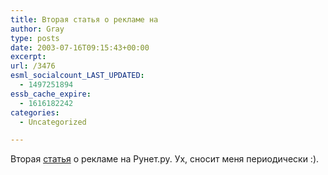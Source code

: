 ```yaml
---
title: Вторая статья о рекламе на
author: Gray
type: posts
date: 2003-07-16T09:15:43+00:00
excerpt:
url: /3476
esml_socialcount_LAST_UPDATED:
  - 1497251894
essb_cache_expire:
  - 1616182242
categories:
  - Uncategorized

---
```








Вторая <a href="http://runet.ru/analitika/3454.html" target="_blank">статья</a> о рекламе на Рунет.ру. Ух, сносит меня периодически :).